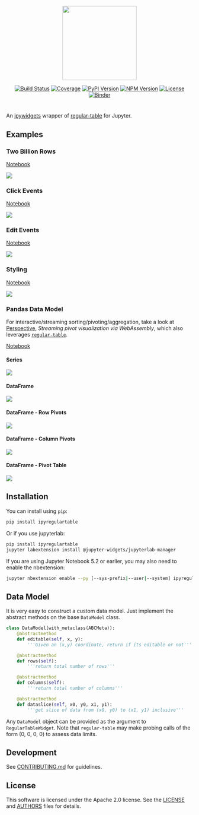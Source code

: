 <p align="center">
<img src="docs/img/logo.png" width=200></img>
</p>

<p align="center">
<a href="https://github.com/finos/ipyregulartable/actions?query=workflow%3A%22Build+Status%22"><img alt="Build Status" src="https://github.com/finos/ipyregulartable/workflows/Build%20Status/badge.svg?branch=main"></a>
<a href="https://codecov.io/gh/finos/ipyregulartable"><img alt="Coverage" src="https://codecov.io/gh/finos/ipyregulartable/branch/main/graph/badge.svg"></a>
<a href="https://pypi.python.org/pypi/ipyregulartable"><img alt="PyPI Version" src="https://img.shields.io/pypi/v/ipyregulartable.svg?color=brightgreen&style=flat-square"></a>
<a href="https://www.npmjs.com/package/ipyregulartable"><img alt="NPM Version" src="https://img.shields.io/npm/v/ipyregulartable.svg?color=brightgreen&style=flat-square"></a>
<a href="https://github.com/finos/ipyregulartable"><img alt="License" src="https://img.shields.io/github/license/finos/ipyregulartable?color=brightgreen&style=flat-square"></a>
<a href="https://mybinder.org/v2/gh/finos/ipyregulartable/main?urlpath=lab"><img alt="Binder" src="https://mybinder.org/badge_logo.svg"></a>
</p>

# 

An [ipywidgets](https://github.com/jupyter-widgets/ipywidgets) wrapper of [regular-table](https://github.com/finos/regular-table) for Jupyter.


## Examples
### Two Billion Rows
[Notebook](https://raw.githubusercontent.com/finos/ipyregulartable/main/docs/examples/two_billion.ipynb)

![](https://raw.githubusercontent.com/finos/ipyregulartable/main/docs/img/twobillion.gif)

### Click Events
[Notebook](https://raw.githubusercontent.com/finos/ipyregulartable/main/docs/examples/click_events.ipynb)

![](https://raw.githubusercontent.com/finos/ipyregulartable/main/docs/img/click_events.gif)

### Edit Events
[Notebook](https://raw.githubusercontent.com/finos/ipyregulartable/main/docs/examples/edit_events.ipynb)

![](https://raw.githubusercontent.com/finos/ipyregulartable/main/docs/img/edit_events.gif)

### Styling
[Notebook](https://raw.githubusercontent.com/finos/ipyregulartable/main/docs/examples/styling.ipynb)

![](https://raw.githubusercontent.com/finos/ipyregulartable/main/docs/img/style.gif)

### Pandas Data Model
For interactive/streaming sorting/pivoting/aggregation, take a look at [Perspective](https://github.com/finos/perspective), *Streaming pivot visualization via WebAssembly*, which also leverages [`regular-table`](https://github.com/finos/regular-table).

[Notebook](https://raw.githubusercontent.com/finos/ipyregulartable/main/docs/examples/pandas.ipynb)

#### Series
![](https://raw.githubusercontent.com/finos/ipyregulartable/main/docs/img/pd_series.png)

#### DataFrame
![](https://raw.githubusercontent.com/finos/ipyregulartable/main/docs/img/pd_df.png)

#### DataFrame - Row Pivots
![](https://raw.githubusercontent.com/finos/ipyregulartable/main/docs/img/pd_rpivot.png)

#### DataFrame - Column Pivots
![](https://raw.githubusercontent.com/finos/ipyregulartable/main/docs/img/pd_cpivot.png)

#### DataFrame - Pivot Table
![](https://raw.githubusercontent.com/finos/ipyregulartable/main/docs/img/pd_pt.png)

## Installation

You can install using `pip`:

```bash
pip install ipyregulartable
```

Or if you use jupyterlab:

```bash
pip install ipyregulartable
jupyter labextension install @jupyter-widgets/jupyterlab-manager
```

If you are using Jupyter Notebook 5.2 or earlier, you may also need to enable
the nbextension:
```bash
jupyter nbextension enable --py [--sys-prefix|--user|--system] ipyregulartable
```

## Data Model
It is very easy to construct a custom data model. Just implement the abstract methods on the base `DataModel` class.

```python
class DataModel(with_metaclass(ABCMeta)):
    @abstractmethod
    def editable(self, x, y):
        '''Given an (x,y) coordinate, return if its editable or not'''

    @abstractmethod
    def rows(self):
        '''return total number of rows'''

    @abstractmethod
    def columns(self):
        '''return total number of columns'''

    @abstractmethod
    def dataslice(self, x0, y0, x1, y1):
        '''get slice of data from (x0, y0) to (x1, y1) inclusive'''
```

Any `DataModel` object can be provided as the argument to `RegularTableWidget`. Note that `regular-table` may make probing calls of the form (0, 0, 0, 0) to assess data limits. 


## Development

See [CONTRIBUTING.md](./CONTRIBUTING.md) for guidelines.


## License

This software is licensed under the Apache 2.0 license. See the
[LICENSE](LICENSE) and [AUTHORS](AUTHORS) files for details.

